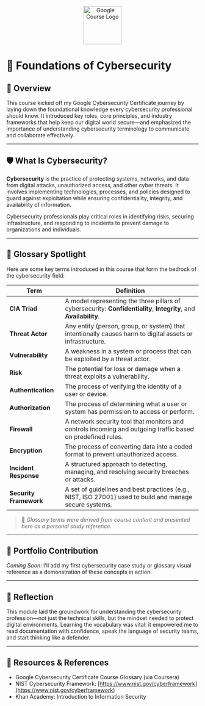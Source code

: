 <p align="center"><img src="CJA-Cyberhack24/Google-Cybersecurity-Training-Portfolio/Assets/Google_logo.png" alt="Google Course Logo" width="100"/></p>

# 🧭 Foundations of Cybersecurity

## 📌 Overview
This course kicked off my Google Cybersecurity Certificate journey by laying down the foundational knowledge every cybersecurity professional should know. It introduced key roles, core principles, and industry frameworks that help keep our digital world secure—and emphasized the importance of understanding cybersecurity terminology to communicate and collaborate effectively.

---

## 🛡️ What Is Cybersecurity?

**Cybersecurity** is the practice of protecting systems, networks, and data from digital attacks, unauthorized access, and other cyber threats. It involves implementing technologies, processes, and policies designed to guard against exploitation while ensuring confidentiality, integrity, and availability of information.

Cybersecurity professionals play critical roles in identifying risks, securing infrastructure, and responding to incidents to prevent damage to organizations and individuals.

---

## 🧠 Glossary Spotlight

Here are some key terms introduced in this course that form the bedrock of the cybersecurity field:

| Term                    | Definition |
|------------------------|------------|
| **CIA Triad**          | A model representing the three pillars of cybersecurity: **Confidentiality**, **Integrity**, and **Availability**. |
| **Threat Actor**       | Any entity (person, group, or system) that intentionally causes harm to digital assets or infrastructure. |
| **Vulnerability**      | A weakness in a system or process that can be exploited by a threat actor. |
| **Risk**               | The potential for loss or damage when a threat exploits a vulnerability. |
| **Authentication**     | The process of verifying the identity of a user or device. |
| **Authorization**      | The process of determining what a user or system has permission to access or perform. |
| **Firewall**           | A network security tool that monitors and controls incoming and outgoing traffic based on predefined rules. |
| **Encryption**         | The process of converting data into a coded format to prevent unauthorized access. |
| **Incident Response**  | A structured approach to detecting, managing, and resolving security breaches or attacks. |
| **Security Framework** | A set of guidelines and best practices (e.g., NIST, ISO 27001) used to build and manage secure systems. |

> 📌 _Glossary terms were derived from course content and presented here as a personal study reference._

---

## 📂 Portfolio Contribution
*Coming Soon:* I’ll add my first cybersecurity case study or glossary visual reference as a demonstration of these concepts in action.

---

## 💬 Reflection
This module laid the groundwork for understanding the cybersecurity profession—not just the technical skills, but the mindset needed to protect digital environments. Learning the vocabulary was vital: it empowered me to read documentation with confidence, speak the language of security teams, and start thinking like a defender.

---

## 🔗 Resources & References
- Google Cybersecurity Certificate Course Glossary (via Coursera)
- NIST Cybersecurity Framework: [https://www.nist.gov/cyberframework](https://www.nist.gov/cyberframework)
- Khan Academy: Introduction to Information Security
